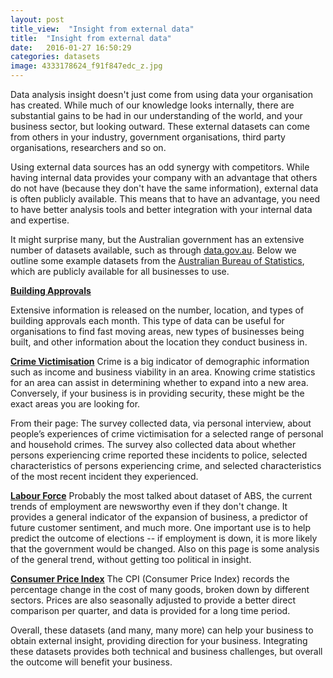 ```yaml
---
layout: post
title_view:  "Insight from external data"
title:  "Insight from external data"
date:   2016-01-27 16:50:29
categories: datasets
image: 4333178624_f91f847edc_z.jpg
---
```

<Title> Insight from external data </title>

Data analysis insight doesn't just come from using data your organisation has created.
While much of our knowledge looks internally, there are substantial gains to be had in our understanding of the world, and your business sector, but looking outward.
These external datasets can come from others in your industry, government organisations, third party organisations, researchers and so on.

Using external data sources has an odd synergy with competitors.
While having internal data provides your company with an advantage that others do not have (because they don't have the same information), external data is often publicly available.
This means that to have an advantage, you need to have better analysis tools and better integration with your internal data and expertise.

It might surprise many, but the Australian government has an extensive number of datasets available, such as through [data.gov.au](http://data.gov.au).
Below we outline some example datasets from the [Australian Bureau of Statistics](http://www.abs.gov.au/), which are publicly available for all businesses to use.


<a href="http://www.abs.gov.au/ausstats/abs@.nsf/mf/8731.0"><b>Building Approvals</b></a>

Extensive information is released on the number, location, and types of building approvals each month.
This type of data can be useful for organisations to find fast moving areas, new types of businesses being built, and other information about the location they conduct business in.



<a href="http://www.abs.gov.au/ausstats/abs@.nsf/mf/4530.0"><b>Crime Victimisation</b></a>
Crime is a big indicator of demographic information such as income and business viability in an area.
Knowing crime statistics for an area can assist in determining whether to expand into a new area.
Conversely, if your business is in providing security, these might be the exact areas you are looking for.

From their page:
<quote>
The survey collected data, via personal interview, about people’s experiences of crime victimisation for a selected range of personal and household crimes. The survey also collected data about whether persons experiencing crime reported these incidents to police, selected characteristics of persons experiencing crime, and selected characteristics of the most recent incident they experienced.

</quote>


<a href="http://www.abs.gov.au/ausstats/abs@.nsf/mf/6202.0"><b>Labour Force</b></a>
Probably the most talked about dataset of ABS, the current trends of employment are newsworthy even if they don't change.
It provides a general indicator of the expansion of business, a predictor of future customer sentiment, and much more.
One important use is to help predict the outcome of elections -- if employment is down, it is more likely that the government would be changed.
Also on this page is some analysis of the general trend, without getting too political in insight.


<a href="http://www.abs.gov.au/ausstats/abs@.nsf/mf/6401.0/"><b>Consumer Price Index</b></a>
The CPI (Consumer Price Index) records the percentage change in the cost of many goods, broken down by different sectors.
Prices are also seasonally adjusted to provide a better direct comparison per quarter, and data is provided for a long time period.



Overall, these datasets (and many, many more) can help your business to obtain external insight, providing direction for your business.
Integrating these datasets provides both technical and business challenges, but overall the outcome will benefit your business.